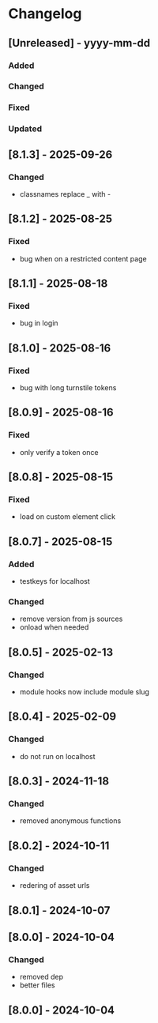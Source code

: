 # Changelog
## [Unreleased] - yyyy-mm-dd

### Added

### Changed

### Fixed

### Updated

## [8.1.3] - 2025-09-26


### Changed
- classnames replace _ with -

## [8.1.2] - 2025-08-25


### Fixed
- bug when on a restricted content page

## [8.1.1] - 2025-08-18


### Fixed
- bug in login

## [8.1.0] - 2025-08-16


### Fixed
- bug with long turnstile tokens

## [8.0.9] - 2025-08-16


### Fixed
- only verify a token once

## [8.0.8] - 2025-08-15


### Fixed
- load on custom element click

## [8.0.7] - 2025-08-15


### Added
- testkeys for localhost

### Changed
- remove version from js sources
- onload when needed

## [8.0.5] - 2025-02-13


### Changed
- module hooks now include module slug

## [8.0.4] - 2025-02-09


### Changed
- do not run on localhost

## [8.0.3] - 2024-11-18


### Changed
- removed anonymous functions

## [8.0.2] - 2024-10-11


### Changed
- redering of asset urls

## [8.0.1] - 2024-10-07


## [8.0.0] - 2024-10-04


### Changed
- removed dep
- better files

## [8.0.0] - 2024-10-04
